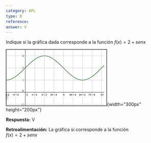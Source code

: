 ```yaml
---
category: APL
type: D
reference: 
answer: V
---
```


Indique si la gráfica dada corresponde a la función $f(x) = 2 + {sen}x$                      

![](/assets/01.png){width="300px" height="200px"}

**Respuesta:** V

**Retroalimentación:** La gráfica si corresponde a la función      
                $f(x) = 2 + {sen}x$              